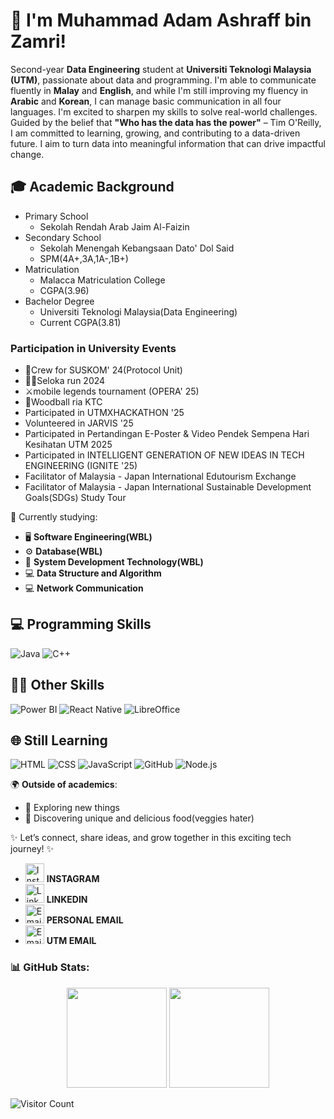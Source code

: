 # 👋 I'm Muhammad Adam Ashraff bin Zamri!

Second-year **Data Engineering** student at **Universiti Teknologi Malaysia (UTM)**, passionate about data and programming. I'm able to communicate fluently in **Malay** and **English**, and while I'm still improving my fluency in **Arabic** and **Korean**, I can manage basic communication in all four languages. I'm excited to sharpen my skills to solve real-world challenges. Guided by the belief that **"Who has the data has the power"** – Tim O'Reilly, I am committed to learning, growing, and contributing to a data-driven future. I aim to turn data into meaningful information that can drive impactful change.

##  🎓 Academic Background
- Primary School
  - Sekolah Rendah Arab Jaim Al-Faizin
- Secondary School
  - Sekolah Menengah Kebangsaan Dato' Dol Said
  - SPM(4A+,3A,1A-,1B+)
- Matriculation
  - Malacca Matriculation College
  - CGPA(3.96)
- Bachelor Degree
  - Universiti Teknologi Malaysia(Data Engineering)
  - Current CGPA(3.81)
    
### Participation in University Events
- 🌟Crew for SUSKOM' 24(Protocol Unit)
- 🏃‍♂️Seloka run 2024
- ⚔️mobile legends tournament (OPERA' 25)
- 🏑Woodball ria KTC
- Participated in UTMXHACKATHON '25
- Volunteered in JARVIS '25
- Participated in Pertandingan E-Poster & Video Pendek Sempena Hari Kesihatan UTM 2025
- Participated in INTELLIGENT GENERATION OF NEW IDEAS IN TECH ENGINEERING (IGNITE '25)
- Facilitator of Malaysia - Japan International Edutourism Exchange 
- Facilitator of Malaysia - Japan International Sustainable Development Goals(SDGs) Study Tour
  
📘 Currently studying:  
- 🖥️ **Software Engineering(WBL)**  
- ⚙️ **Database(WBL)**  
- 🔢 **System Development Technology(WBL)**  
- 💻 **Data Structure and Algorithm**
- 💻 **Network Communication**

## 💻 Programming Skills
![Java](https://img.shields.io/badge/Java-ED8B00?style=for-the-badge&logo=java&logoColor=white) ![C++](https://img.shields.io/badge/C++-00599C?style=for-the-badge&logo=cplusplus&logoColor=white)
## 🧑‍💻 Other Skills
![Power BI](https://img.shields.io/badge/Power%20BI-F2C811?style=for-the-badge&logo=powerbi&logoColor=black) ![React Native](https://img.shields.io/badge/React%20Native-61DAFB?style=for-the-badge&logo=react&logoColor=black)  ![LibreOffice](https://img.shields.io/badge/LibreOffice-18A303?style=for-the-badge&logo=libreoffice&logoColor=white)
## 🌐 Still Learning
![HTML](https://img.shields.io/badge/HTML5-E34F26?style=for-the-badge&logo=html5&logoColor=white)  ![CSS](https://img.shields.io/badge/CSS3-1572B6?style=for-the-badge&logo=css3&logoColor=white)  ![JavaScript](https://img.shields.io/badge/JavaScript-F7DF1E?style=for-the-badge&logo=javascript&logoColor=black)  ![GitHub](https://img.shields.io/badge/GitHub-181717?style=for-the-badge&logo=github&logoColor=white) ![Node.js](https://img.shields.io/badge/Node.js-339933?style=for-the-badge&logo=nodedotjs&logoColor=white) 

🌍 **Outside of academics**:  
- 🚀 Exploring new things  
- 🍜 Discovering unique and delicious food(veggies hater) 

✨ Let’s connect, share ideas, and grow together in this exciting tech journey! ✨
- <a href="https://instagram.com/your_instagram_adam._.ashraff" target="_blank"><img src="https://img.icons8.com/fluency/48/000000/instagram-new.png" alt="Instagram" width="30"/></a> **INSTAGRAM**
- <a href="https://www.linkedin.com/in/adam-ashraff" target="_blank"><img src="https://img.icons8.com/color/48/linkedin.png" alt="LinkedIn" width="30"/></a> **LINKEDIN**
- <a href="mailto:adamzamri09@gmail.com" target="_blank"><img src="https://img.icons8.com/color/48/000000/gmail-new.png" alt="Email" width="30"/></a> **PERSONAL EMAIL**
- <a href="mailto:muhammadadamashraff@graduate.utm.my" target="_blank"><img src="https://img.icons8.com/color/48/000000/gmail-new.png" alt="Email" width="30"/></a> **UTM EMAIL**

### 📊 GitHub Stats: 
<p align="center">
  <img src="https://github-readme-stats.vercel.app/api?username=AdamAshraffZamri&show_icons=true&theme=tokyonight" height="160px" />
  <img src="https://github-readme-streak-stats.herokuapp.com/?user=AdamAshraffZamri&theme=tokyonight" height="160px" />
</p>

![Visitor Count](https://visitor-badge.laobi.icu/badge?page_id=AdamAshraffZamri.AdamAshraffZamri)
